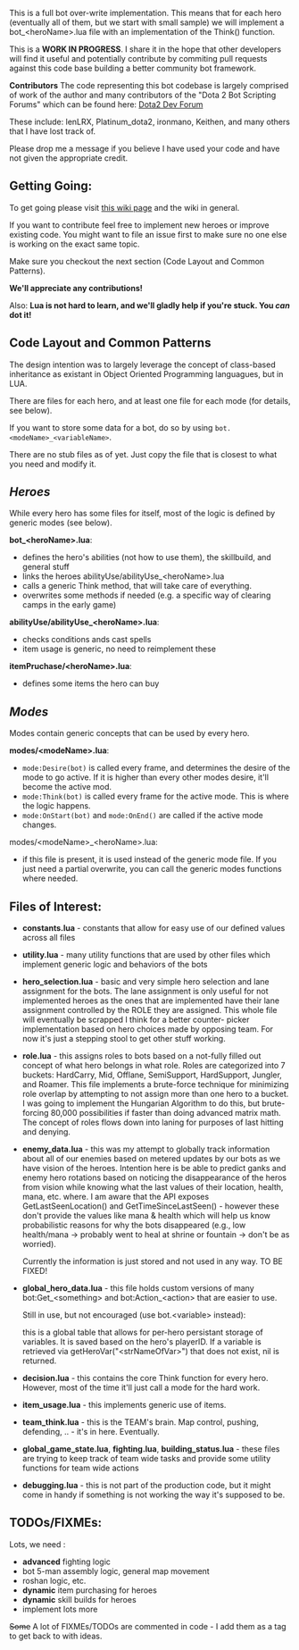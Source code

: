 This is a full bot over-write implementation. This means that for each hero
(eventually all of them, but we start with small sample) we will implement
a bot_&lt;heroName&gt;.lua file with an implementation of the Think() function.

This is a **WORK IN PROGRESS**. I share it in the hope that other developers will
find it useful and potentially contribute by commiting pull requests against
this code base building a better community bot framework.

**Contributors**
The code representing this bot codebase is largely comprised of work of the
author and many contributors of the "Dota 2 Bot Scripting Forums" which can be
found here: [Dota2 Dev Forum](http://dev.dota2.com/forumdisplay.php?f=497)

These include: lenLRX, Platinum_dota2, ironmano, Keithen, and many others
that I have lost track of.

Please drop me a message if you believe I have used your code and have not
given the appropriate credit.


**Getting Going:**
------------
To get going please visit [this wiki page](https://github.com/Nostrademous/Dota2-FullOverwrite/wiki/Workflow-for-Debugging-Bots) and the wiki in general.

If you want to contribute feel free to implement new heroes or improve existing code. You might want to file an issue first to make sure no one else is working on the exact same topic.

Make sure you checkout the next section (Code Layout and Common Patterns).

**We'll appreciate any contributions!**

Also: **Lua is not hard to learn, and we'll gladly help if you're stuck. You *can* dot it!**


**Code Layout and Common Patterns**
------------

The design intention was to largely leverage the concept of class-based
inheritance as existant in Object Oriented Programming languagues, but in LUA.

There are files for each hero, and at least one file for each mode (for details, see below).

If you want to store some data for a bot, do so by using `bot.<modeName>_<variableName>`.

There are no stub files as of yet. Just copy the file that is closest to what you need and modify it.

*Heroes*
-------

While every hero has some files for itself, most of the logic is defined by generic modes (see below).

**bot_&lt;heroName&gt;.lua**:
-   defines the hero's abilities (not how to use them), the skillbuild, and general stuff
-   links the heroes abilityUse/abilityUse_&lt;heroName&gt;.lua
-   calls a generic Think method, that will take care of everything.
-   overwrites some methods if needed (e.g. a specific way of clearing camps in the early game)

**abilityUse/abilityUse_&lt;heroName&gt;.lua**:
-   checks conditions ands cast spells
-   item usage is generic, no need to reimplement these

**itemPruchase/&lt;heroName&gt;.lua**:
-   defines some items the hero can buy

*Modes*
-------
Modes contain generic concepts that can be used by every hero.

**modes/&lt;modeName&gt;.lua**:
-   `mode:Desire(bot)` is called every frame, and determines the desire of the mode to go active. If it is higher than every other modes desire, it'll become the active mod.
-   `mode:Think(bot)` is called every frame for the active mode. This is where the logic happens.
-   `mode:OnStart(bot)` and `mode:OnEnd()` are called if the active mode changes.

modes/&lt;modeName&gt;_&lt;heroName&gt;.lua:
-   if this file is present, it is used instead of the generic mode file. If you just need a partial overwrite, you can call the generic modes functions where needed.

Files of Interest:
--------------

*   **constants.lua** - constants that allow for easy use of our defined values
	across all files

*   **utility.lua** - many utility functions that are used by other files which
	implement generic logic and behaviors of the bots

*   **hero_selection.lua** - basic and very simple hero selection and lane
	assignment for the bots. The lane assignment is only useful for not
	implemented heroes as the ones that are implemented have
	their lane assignment controlled by the ROLE they are assigned. This
	whole file will eventually be scrapped I think for a better counter-
	picker implementation based on hero choices made by opposing team. For
	now it's just a stepping stool to get other stuff working.

*   **role.lua** - this assigns roles to bots based on a not-fully filled out
	concept of what hero belongs in what role. Roles are categorized into
	7 buckets: HardCarry, Mid, Offlane, SemiSupport, HardSupport, Jungler,
	and Roamer. This file implements a brute-force technique for minimizing
	role overlap by attempting to not assign more than one hero to a bucket.
	I was going to implement the Hungarian Algorithm to do this, but brute-
	forcing 80,000 possibilities if faster than doing advanced matrix math.
	The concept of roles flows down into laning for purposes of last hitting
	and denying.

*   **enemy_data.lua** - this was my attempt to globally track information about
	all of our enemies based on metered updates by our bots as we have
	vision of the heroes. Intention here is be able to predict ganks and
	enemy hero rotations based on noticing the disappearance of the heros
	from vision while knowing what the last values of their location, health,
	mana, etc. where. I am aware that the API exposes GetLastSeenLocation()
	and GetTimeSinceLastSeen() - however these don't provide the values like
	mana & health which will help us know probabilistic reasons for why the
	bots disappeared (e.g., low health/mana -> probably went to heal at shrine
	or fountain -> don't be as worried).

    Currently the information is just
	stored and not used in any way. TO BE FIXED!

*   **global_hero_data.lua** - this file holds custom versions of many bot:Get&#95;&lt;something&gt; and bot:Action&#95;&lt;action&gt; that are easier to use.

    Still in use, but not encouraged (use bot.&lt;variable&gt; instead):

    this is a global table that allows for per-hero
	persistant storage of variables. It is saved based on the hero's playerID.
	If a variable is retrieved via getHeroVar("&lt;strNameOfVar&gt;") that does not
	exist, nil is returned.

*   **decision.lua** - this contains the core Think function for every hero. However, most of the time it'll just call a mode for the hard work.

*   **item_usage.lua** - this implements generic use of items.

*   **team_think.lua** - this is the TEAM's brain. Map control, pushing, defending, .. - it's in here. Eventually.

*   **global_game_state.lua**, **fighting.lua**, **building_status.lua** - these files are trying to keep track of team wide tasks and provide some utility functions for team wide actions

*   **debugging.lua** - this is not part of the production code, but it might come in handy if something is not working the way it's supposed to be.

TODOs/FIXMEs:
-------------

Lots, we need :
-   **advanced** fighting logic
-   bot 5-man assembly logic, general map movement
-   roshan logic, etc.
-   **dynamic** item purchasing for heroes
-   **dynamic** skill builds for heroes
-   implement lots more

~~Some~~ A lot of FIXMEs/TODOs are commented in code - I add them as a tag to get back to with ideas.
